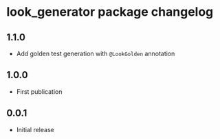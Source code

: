 # look_generator package changelog

## 1.1.0

* Add golden test generation with `@LookGolden` annotation

## 1.0.0

* First publication

## 0.0.1

* Initial release
